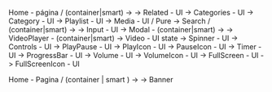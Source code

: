 Home - página / (container|smart) -> ->
 Related - UI -> Categories - UI -> 
 Category - UI -> Playlist - UI -> Media - UI / Pure -> 
 Search / (container|smart) -> ->
  Input - UI -> Modal - (container|smart) -> -> VideoPlayer - (container|smart) -> 
  Video - UI state -> Spinner - UI -> Controls - UI -> PlayPause - UI ->
   PlayIcon - UI -> PauseIcon - UI -> Timer - UI -> 
   ProgressBar - UI -> Volume - UI -> VolumeIcon - UI ->
   FullScreen - UI -> FullScreenIcon - UI

   Home - Pagina / (container | smart ) -> -> 
    Banner 